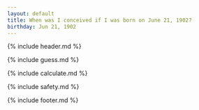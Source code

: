 ```yaml
---
layout: default
title: When was I conceived if I was born on June 21, 1902?
birthday: Jun 21, 1902
---
```


{% include header.md %}

{% include guess.md %}

{% include calculate.md %}

{% include safety.md %}

{% include footer.md %}



